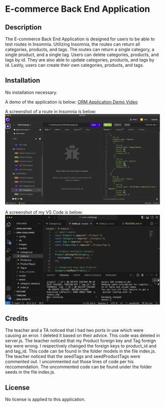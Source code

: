 # E-commerce Back End Application

## Description

The E-commerce Back End Application is designed for users to be able to test routes in Insomnia. Utilizing Insomnia, the routes can return all categories, products, and tags. The routes can return a single category, a single product, and a single tag. Users can delete categories, products, and tags by id. They are also able to update categories, products, and tags by id. Lastly, users can create their own categories, products, and tags.

## Installation

No installation necessary.

A demo of the application is below:
[ORM Application Demo Video](https://drive.google.com/file/d/1vqUcPfsp0G0_3NMR9XyZIBaqzW3RW_04/view)

A screenshot of a route in Insomnia is below:
![Insomnia](./images/Insomnia.png)

A screenshot of my VS Code is below:
![VS Code](./images/VS_Code.png)


## Credits

The teacher and a TA noticed that I had two ports in use which were causing an error. I deleted it based on their advice. This code was deleted in server.js. The teacher noticed that my Product foreign key and Tag foreign key were wrong. I respectively changed the foreign keys to product_id and and tag_id. This code can be found in the folder models in the file index.js. The teacher noticed that the seedTags and seedProductTags were commented out. I uncommented out those lines of code per his reccomendation. The uncommented code can be found under the folder seeds in the file index.js.

## License

No license is applied to this application.
